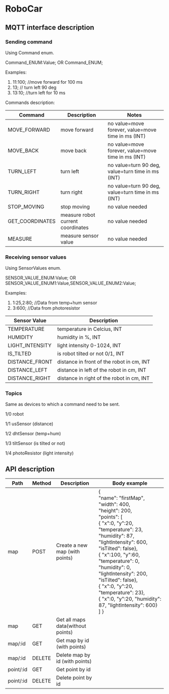 # RoboCar

## MQTT interface description

### Sending command

Using Command enum.

Command_ENUM:Value; OR Command_ENUM;

Examples:
1. 11:100; //move forward for 100 ms
2. 13; // turn left 90 deg
3. 13:10; //turn left for 10 ms

Commands description:

| Command         | Description                       | Notes                                              |
|-----------------|-----------------------------------|----------------------------------------------------|
| MOVE_FORWARD    | move forward                      | no value=move forever, value=move time in ms (INT) |
| MOVE_BACK       | move back                         | no value=move forever, value=move time in ms (INT) |
| TURN_LEFT       | turn left                         | no value=turn 90 deg, value=turn time in ms (INT)  |
| TURN_RIGHT      | turn right                        | no value=turn 90 deg, value=turn time in ms (INT)  |
| STOP_MOVING     | stop moving                       | no value needed                                    |
| GET_COORDINATES | measure robot current coordinates | no value needed                                    |
| MEASURE         | measure sensor value              | no value needed                                    |

### Receiving sensor values

Using SensorValues enum.

SENSOR_VALUE_ENUM:Value; OR SENSOR_VALUE_ENUM1:Value,SENSOR_VALUE_ENUM2:Value;

Examples:
1. 1:25,2:80; //Data from temp+hum sensor
2. 3:600; //Data from photoresistor

| Sensor Value    | Description                               |
| --------------- | ----------------------------------------- | 
| TEMPERATURE     | temperature in Celcius, INT               | 
| HUMIDITY        | humidity in %, INT                        | 
| LIGHT_INTENSITY | light intensity 0-1024, INT               | 
| IS_TILTED       | is robot tilted or not 0/1, INT           | 
| DISTANCE_FRONT  | distance in front of the robot in cm, INT |
| DISTANCE_LEFT   | distance in left of the robot in cm, INT  | 
| DISTANCE_RIGHT  | distance in right of the robot in cm, INT |

### Topics

Same as devices to which a command need to be sent.

1/0 robot

1/1 usSensor (distance)

1/2 dhtSensor (temp+hum)

1/3 tiltSensor (is tilted or not)

1/4 photoResistor (light intensity)


## API description

| Path      | Method | Description                       | Body example                                                                                                                                                                                                                                                                                                                                                                                               |
|-----------|--------|-----------------------------------|------------------------------------------------------------------------------------------------------------------------------------------------------------------------------------------------------------------------------------------------------------------------------------------------------------------------------------------------------------------------------------------------------------|
| map       | POST   | Create a new map (with points)    | {<br/> "name": "firstMap",<br/> "width": 400, <br/>"height": 200, <br/>"points": [<br/> { "x":0, "y":20, "temperature": 23, "humidity": 87, "lightIntensity": 600, "isTilted": false},<br/> { "x":100, "y":60, "temperature": 0, "humidity": 0, "lightIntensity": 200, "isTilted": false},<br/> { "x":0, "y":20, "temperature": 23},<br/> { "x":0, "y":20, "humidity": 87, "lightIntensity": 600} <br/>] } |
| map       | GET    | Get all maps data(without points) |                                                                                                                                                                                                                                                                                                                                                                                                            |
| map/:id   | GET    | Get map by id (with points)       |                                                                                                                                                                                                                                                                                                                                                                                                            |
| map/:id   | DELETE | Delete map by id (with points)    |                                                                                                                                                                                                                                                                                                                                                                                                            |
| point/:id | GET    | Get point by id                   |                                                                                                                                                                                                                                                                                                                                                                                                            |
| point/:id | DELETE | Delete point by id                |                                                                                                                                                                                                                                                                                                                                                                                                            |
